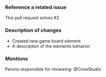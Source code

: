 ### Reference a related issue

This pull request solves #2

### Description of changes
- Created new game board element
- A description of the elements behavior

### Mentions
Perons responsible for reviewing: @CrowStudio
